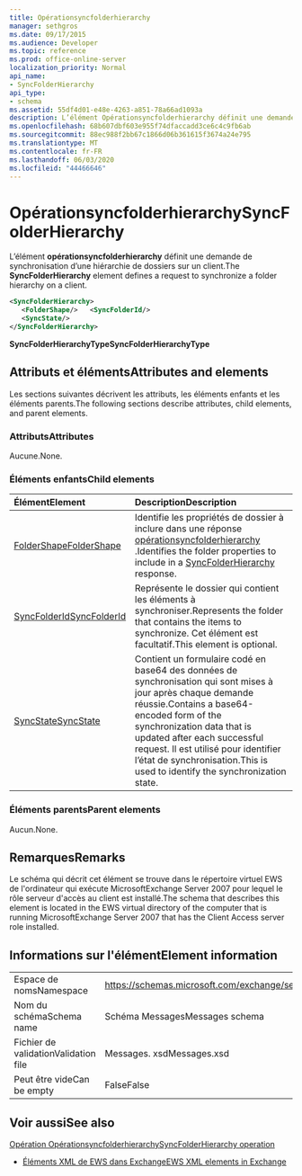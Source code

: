 ```yaml
---
title: Opérationsyncfolderhierarchy
manager: sethgros
ms.date: 09/17/2015
ms.audience: Developer
ms.topic: reference
ms.prod: office-online-server
localization_priority: Normal
api_name:
- SyncFolderHierarchy
api_type:
- schema
ms.assetid: 55df4d01-e48e-4263-a851-78a66ad1093a
description: L’élément Opérationsyncfolderhierarchy définit une demande de synchronisation d’une hiérarchie de dossiers sur un client.
ms.openlocfilehash: 68b607dbf603e955f74dfaccadd3ce6c4c9fb6ab
ms.sourcegitcommit: 88ec988f2bb67c1866d06b361615f3674a24e795
ms.translationtype: MT
ms.contentlocale: fr-FR
ms.lasthandoff: 06/03/2020
ms.locfileid: "44466646"
---
```

# <a name="syncfolderhierarchy"></a><span data-ttu-id="94350-103">Opérationsyncfolderhierarchy</span><span class="sxs-lookup"><span data-stu-id="94350-103">SyncFolderHierarchy</span></span>

<span data-ttu-id="94350-104">L’élément **opérationsyncfolderhierarchy** définit une demande de synchronisation d’une hiérarchie de dossiers sur un client.</span><span class="sxs-lookup"><span data-stu-id="94350-104">The **SyncFolderHierarchy** element defines a request to synchronize a folder hierarchy on a client.</span></span> 
  
```xml
<SyncFolderHierarchy>
   <FolderShape/>   <SyncFolderId/>
   <SyncState/>
</SyncFolderHierarchy>
```

 <span data-ttu-id="94350-105">**SyncFolderHierarchyType**</span><span class="sxs-lookup"><span data-stu-id="94350-105">**SyncFolderHierarchyType**</span></span>
## <a name="attributes-and-elements"></a><span data-ttu-id="94350-106">Attributs et éléments</span><span class="sxs-lookup"><span data-stu-id="94350-106">Attributes and elements</span></span>

<span data-ttu-id="94350-107">Les sections suivantes décrivent les attributs, les éléments enfants et les éléments parents.</span><span class="sxs-lookup"><span data-stu-id="94350-107">The following sections describe attributes, child elements, and parent elements.</span></span>
  
### <a name="attributes"></a><span data-ttu-id="94350-108">Attributs</span><span class="sxs-lookup"><span data-stu-id="94350-108">Attributes</span></span>

<span data-ttu-id="94350-109">Aucune.</span><span class="sxs-lookup"><span data-stu-id="94350-109">None.</span></span>
  
### <a name="child-elements"></a><span data-ttu-id="94350-110">Éléments enfants</span><span class="sxs-lookup"><span data-stu-id="94350-110">Child elements</span></span>

|<span data-ttu-id="94350-111">**Élément**</span><span class="sxs-lookup"><span data-stu-id="94350-111">**Element**</span></span>|<span data-ttu-id="94350-112">**Description**</span><span class="sxs-lookup"><span data-stu-id="94350-112">**Description**</span></span>|
|:-----|:-----|
|[<span data-ttu-id="94350-113">FolderShape</span><span class="sxs-lookup"><span data-stu-id="94350-113">FolderShape</span></span>](foldershape.md) <br/> |<span data-ttu-id="94350-114">Identifie les propriétés de dossier à inclure dans une réponse [opérationsyncfolderhierarchy](syncfolderhierarchy.md) .</span><span class="sxs-lookup"><span data-stu-id="94350-114">Identifies the folder properties to include in a [SyncFolderHierarchy](syncfolderhierarchy.md) response.</span></span>  <br/> |
|[<span data-ttu-id="94350-115">SyncFolderId</span><span class="sxs-lookup"><span data-stu-id="94350-115">SyncFolderId</span></span>](syncfolderid.md) <br/> |<span data-ttu-id="94350-116">Représente le dossier qui contient les éléments à synchroniser.</span><span class="sxs-lookup"><span data-stu-id="94350-116">Represents the folder that contains the items to synchronize.</span></span> <span data-ttu-id="94350-117">Cet élément est facultatif.</span><span class="sxs-lookup"><span data-stu-id="94350-117">This element is optional.</span></span>  <br/> |
|[<span data-ttu-id="94350-118">SyncState</span><span class="sxs-lookup"><span data-stu-id="94350-118">SyncState</span></span>](syncstate-ex15websvcsotherref.md) <br/> |<span data-ttu-id="94350-119">Contient un formulaire codé en base64 des données de synchronisation qui sont mises à jour après chaque demande réussie.</span><span class="sxs-lookup"><span data-stu-id="94350-119">Contains a base64-encoded form of the synchronization data that is updated after each successful request.</span></span> <span data-ttu-id="94350-120">Il est utilisé pour identifier l’état de synchronisation.</span><span class="sxs-lookup"><span data-stu-id="94350-120">This is used to identify the synchronization state.</span></span>  <br/> |
   
### <a name="parent-elements"></a><span data-ttu-id="94350-121">Éléments parents</span><span class="sxs-lookup"><span data-stu-id="94350-121">Parent elements</span></span>

<span data-ttu-id="94350-122">Aucun.</span><span class="sxs-lookup"><span data-stu-id="94350-122">None.</span></span>
  
## <a name="remarks"></a><span data-ttu-id="94350-123">Remarques</span><span class="sxs-lookup"><span data-stu-id="94350-123">Remarks</span></span>

<span data-ttu-id="94350-124">Le schéma qui décrit cet élément se trouve dans le répertoire virtuel EWS de l'ordinateur qui exécute MicrosoftExchange Server 2007 pour lequel le rôle serveur d'accès au client est installé.</span><span class="sxs-lookup"><span data-stu-id="94350-124">The schema that describes this element is located in the EWS virtual directory of the computer that is running MicrosoftExchange Server 2007 that has the Client Access server role installed.</span></span>
  
## <a name="element-information"></a><span data-ttu-id="94350-125">Informations sur l'élément</span><span class="sxs-lookup"><span data-stu-id="94350-125">Element information</span></span>

|||
|:-----|:-----|
|<span data-ttu-id="94350-126">Espace de noms</span><span class="sxs-lookup"><span data-stu-id="94350-126">Namespace</span></span>  <br/> |https://schemas.microsoft.com/exchange/services/2006/messages  <br/> |
|<span data-ttu-id="94350-127">Nom du schéma</span><span class="sxs-lookup"><span data-stu-id="94350-127">Schema name</span></span>  <br/> |<span data-ttu-id="94350-128">Schéma Messages</span><span class="sxs-lookup"><span data-stu-id="94350-128">Messages schema</span></span>  <br/> |
|<span data-ttu-id="94350-129">Fichier de validation</span><span class="sxs-lookup"><span data-stu-id="94350-129">Validation file</span></span>  <br/> |<span data-ttu-id="94350-130">Messages. xsd</span><span class="sxs-lookup"><span data-stu-id="94350-130">Messages.xsd</span></span>  <br/> |
|<span data-ttu-id="94350-131">Peut être vide</span><span class="sxs-lookup"><span data-stu-id="94350-131">Can be empty</span></span>  <br/> |<span data-ttu-id="94350-132">False</span><span class="sxs-lookup"><span data-stu-id="94350-132">False</span></span>  <br/> |
   
## <a name="see-also"></a><span data-ttu-id="94350-133">Voir aussi</span><span class="sxs-lookup"><span data-stu-id="94350-133">See also</span></span>



[<span data-ttu-id="94350-134">Opération Opérationsyncfolderhierarchy</span><span class="sxs-lookup"><span data-stu-id="94350-134">SyncFolderHierarchy operation</span></span>](syncfolderhierarchy-operation.md)


- [<span data-ttu-id="94350-135">Éléments XML de EWS dans Exchange</span><span class="sxs-lookup"><span data-stu-id="94350-135">EWS XML elements in Exchange</span></span>](ews-xml-elements-in-exchange.md)


